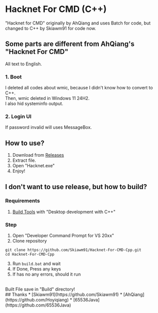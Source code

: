 # Hacknet For CMD (C++)
"Hacknet for CMD" originally by AhQiang and uses Batch for code, but changed to C++ by Skiawm91 for code now.
<br/>
## Some parts are different from AhQiang's "Hacknet For CMD"
All text to English.
### 1. Boot
I deleted all codes about wmic, because I didn't know how to convert to C++. 
<br/>
Then, wmic deleted in Windows 11 24H2.
<br/>
I also hid systeminfo output.
### 2. Login UI
If password invalid will uses MessageBox.
## How to use?
1. Download from [Releases](https://github.com/Skiawm91/Hacknet-For-CMD-Cpp/releases)
2. Extract file.
3. Open "Hacknet.exe"
4. Enjoy!
## I don't want to use release, but how to build?
### Requirements
1. [Build Tools](https://visualstudio.microsoft.com/visual-cpp-build-tools/) with "Desktop development with C++"
### Step
1. Open "Developer Command Prompt for VS 20xx"
2. Clone repository
```
git clone https://github.com/Skiawm91/Hacknet-For-CMD-Cpp.git
cd Hacknet-For-CMD-Cpp
```
3. Run `build.bat` and wait
4. If Done, Press any keys
5. If has no any errors, should it run
<br/>
Built File save in "Build" directory!
<br/>
## Thanks
* [Skiawm91](https://github.com/Skiawm91)
* [AhQiang](https://github.com/Hoyiqiang)
* [65536Java](https://github.com/65536Java)
